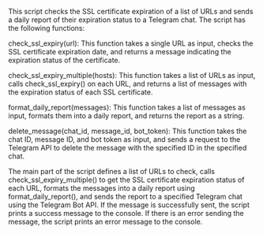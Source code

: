 This script checks the SSL certificate expiration of a list of URLs and sends a daily report of their expiration status to a Telegram chat. The script has the following functions:

check_ssl_expiry(url): This function takes a single URL as input, checks the SSL certificate expiration date, and returns a message indicating the expiration status of the certificate.

check_ssl_expiry_multiple(hosts): This function takes a list of URLs as input, calls check_ssl_expiry() on each URL, and returns a list of messages with the expiration status of each SSL certificate.

format_daily_report(messages): This function takes a list of messages as input, formats them into a daily report, and returns the report as a string.

delete_message(chat_id, message_id, bot_token): This function takes the chat ID, message ID, and bot token as input, and sends a request to the Telegram API to delete the message with the specified ID in the specified chat.

The main part of the script defines a list of URLs to check, calls check_ssl_expiry_multiple() to get the SSL certificate expiration status of each URL, formats the messages into a daily report using format_daily_report(), and sends the report to a specified Telegram chat using the Telegram Bot API. If the message is successfully sent, the script prints a success message to the console. If there is an error sending the message, the script prints an error message to the console.



